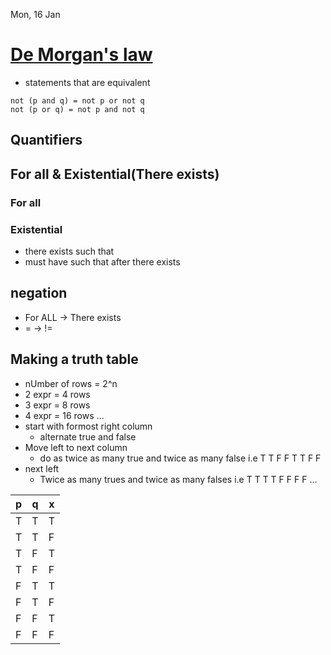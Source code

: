 Mon, 16 Jan

# [De Morgan's law](https://en.wikipedia.org/wiki/De_Morgan%27s_laws)

- statements that are equivalent

```
not (p and q) = not p or not q
not (p or q) = not p and not q
```

## Quantifiers

## For all & Existential(There exists)

### For all

### Existential

- there exists such that
- must have such that after there exists

## negation

- For ALL -> There exists
- = -> !=

## Making a truth table

- nUmber of rows = 2^n
- 2 expr = 4 rows
- 3 expr = 8 rows
- 4 expr = 16 rows
  ...
- start with formost right column
  - alternate true and false
- Move left to next column
  - do as twice as many true and twice as many false i.e T T F F T T F F
- next left
  - Twice as many trues and twice as many falses i.e T T T T F F F F ...

| p   | q   | x   |
| --- | --- | --- |
| T   | T   | T   |
| T   | T   | F   |
| T   | F   | T   |
| T   | F   | F   |
| F   | T   | T   |
| F   | T   | F   |
| F   | F   | T   |
| F   | F   | F   |
